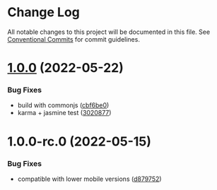 # Change Log

All notable changes to this project will be documented in this file.
See [Conventional Commits](https://conventionalcommits.org) for commit guidelines.

# [1.0.0](https://github.com/drdevelop/typography/compare/@typography-org/native@1.0.0-rc.0...@typography-org/native@1.0.0) (2022-05-22)


### Bug Fixes

* build with commonjs ([cbf6be0](https://github.com/drdevelop/typography/commit/cbf6be0ae0ceba0a5a03be03e8c16b761840673f))
* karma + jasmine test ([3020877](https://github.com/drdevelop/typography/commit/3020877af4ae69059da7ab71d4bf28e1a0091cfc))

# 1.0.0-rc.0 (2022-05-15)

### Bug Fixes

* compatible with lower mobile versions ([d879752](https://github.com/drdevelop/typography/commit/d8797529d72deca804c288946530e40a559a5a50))
